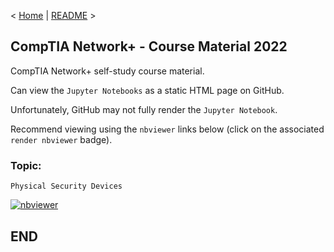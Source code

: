 < [Home](https://github.com/SeanOhAileasa) | [README](https://github.com/SeanOhAileasa/nkp-physical-security-devices/blob/main/README.md) >

## CompTIA Network+ - Course Material 2022

CompTIA Network+ self-study course material.

Can view the ``Jupyter Notebooks`` as a static HTML page on GitHub.

Unfortunately, GitHub may not fully render the ``Jupyter Notebook``.

Recommend viewing using the ``nbviewer`` links below (click on the associated ``render nbviewer`` badge).

### Topic: 

``Physical Security Devices`` 

[![nbviewer](https://raw.githubusercontent.com/jupyter/design/master/logos/Badges/nbviewer_badge.svg)](https://nbviewer.jupyter.org/github/SeanOhAileasa/nkp-physical-security-devices/blob/main/nkp-physical-security-devices.ipynb)

## END